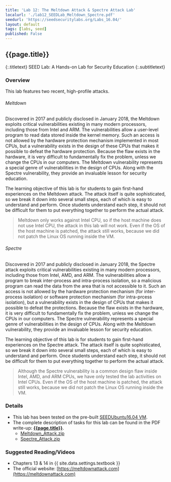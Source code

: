 ```yaml
---
title: 'Lab 12: The Meltdown Attack & Spectre Attack Lab'
localurl: './lab12_SEEDLab_Meltdown_Spectre.pdf'
seedurl: 'https://seedsecuritylabs.org/Labs_16.04/'
layout: default
tags: [labs, seed]
published: False
---
```


## {{page.title}}
{:.titletext}
SEED Lab: A Hands-on Lab for Security Education
{:.subtitletext}

### Overview

This lab features two recent, high-profile attacks.

###### Meltdown

Discovered in 2017 and publicly disclosed in January 2018, the Meltdown exploits critical vulnerabilities existing in many modern processors, including those from Intel and ARM.
The vulnerabilities allow a user-level program to read data stored inside the kernel memory.
Such an access is not allowed by the hardware protection mechanism implemented in most CPUs, but a vulnerability exists in the design of these CPUs that makes it possible to defeat the hardware protection.
Because the flaw exists in the hardware, it is very difficult to fundamentally fix the problem, unless we change the CPUs in our computers.
The Meltdown vulnerability represents a special genre of vulnerabilities in the design of CPUs.
Along with the Spectre vulnerability, they provide an invaluable lesson for security education.

The learning objective of this lab is for students to gain first-hand experiences on the Meltdown attack.
The attack itself is quite sophisticated, so we break it down into several small steps, each of which is easy to understand and perform.
Once students understand each step, it should not be difficult for them to put everything together to perform the actual attack.

> Meltdown only works against Intel CPU, so if the host machine does not use Intel CPU, the attack in this lab will not work.
> Even if the OS of the host machine is patched, the attack still works, because we did not patch the Linux OS running inside the VM.

###### Spectre

Discovered in 2017 and publicly disclosed in January 2018, the Spectre attack exploits critical vulnerabilities existing in many modern processors, including those from Intel, AMD, and ARM.
The vulnerabilities allow a program to break inter-process and intra-process isolation, so a malicious program can read the data from the area that is not accessible to it.
Such an access is not allowed by the hardware protection mechanism (for inter-process isolation) or software protection mechanism (for intra-prcess isolation),
 but a vulnerability exists in the design of CPUs that makes it possible to defeat the protections.
Because the flaw exists in the hardware, it is very difficult to fundamentally fix the problem, unless we change the CPUs in our computers.
The Spectre vulnerability represents a special genre of vulnerabilities in the design of CPUs.
Along with the Meltdown vulnerability, they provide an invaluable lesson for security education.

The learning objective of this lab is for students to gain first-hand experiences on the Spectre attack.
The attack itself is quite sophisticated, so we break it down into several small steps, each of which is easy to understand and perform.
Once students understand each step, it should not be difficult for them to put everything together to perform the actual attack.

> Although the Spectre vulnerability is a common design flaw inside Intel, AMD, and ARM CPUs, we have only tested the lab activities on Intel CPUs.
> Even if the OS of the host machine is patched, the attack still works, because we did not patch the Linux OS running inside the VM.

### Details

- This lab has been tested on the pre-built [SEEDUbuntu16.04 VM](https://seedsecuritylabs.org/lab_env.html).
- The complete description of tasks for this lab can be found in the PDF write-up: **[{{page.title}}]({{page.localurl}})**.
  - [Meltdown_Attack.zip](https://seedsecuritylabs.org/Labs_16.04/System/Meltdown_Attack/files/Meltdown_Attack.zip)
  - [Spectre_Attack.zip](https://seedsecuritylabs.org/Labs_16.04/System/Spectre_Attack/files/Spectre_Attack.zip)


### Suggested Reading/Videos

- Chapters 13 & 14 in {{ site.data.settings.textbook }}
- The official website: [https://meltdownattack.com](https://meltdownattack.com)
